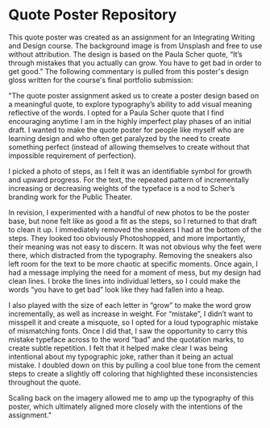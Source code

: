 # Quote Poster Repository

This quote poster was created as an assignment for an Integrating Writing and Design course. The background image is from Unsplash and free to use without attribution. The design is based on the Paula Scher quote, “It’s through mistakes that you actually can grow. You have to get bad in order to get good.” The following commentary is pulled from this poster's design gloss written for the course's final portfolio submission:

"The quote poster assignment asked us to create a poster design based on a meaningful quote, to explore typography’s ability to add visual meaning reflective of the words. I opted for a Paula Scher quote that I find encouraging anytime I am in the highly imperfect play phases of an initial draft. I wanted to make the quote poster for people like myself who are learning design and who often get paralyzed by the need to create something perfect (instead of allowing themselves to create without that impossible requirement of perfection). 

I picked a photo of steps, as I felt it was an identifiable symbol for growth and upward progress. For the text, the repeated pattern of incrementally increasing or decreasing weights of the typeface is a nod to Scher’s branding work for the Public Theater.

In revision, I experimented with a handful of new photos to be the poster base, but none felt like as good a fit as the steps, so I returned to that draft to clean it up. I immediately removed the sneakers I had at the bottom of the steps. They looked too obviously Photoshopped, and more importantly, their meaning was not easy to discern. It was not obvious why the feet were there, which distracted from the typography. Removing the sneakers also left room for the text to be more chaotic at specific moments. Once again, I had a message implying the need for a moment of mess, but my design had clean lines. I broke the lines into individual letters, so I could make the words “you have to get bad” look like they had fallen into a heap.

I also played with the size of each letter in “grow” to make the word grow incrementally, as well as increase in weight. For “mistake”, I didn’t want to misspell it and create a misquote, so I opted for a loud typographic mistake of mismatching fonts. Once I did that, I saw the opportunity to carry this mistake typeface across to the word “bad” and the quotation marks, to create subtle repetition. I felt that it helped make clear I was being intentional about my typographic joke, rather than it being an actual mistake. I doubled down on this by pulling a cool blue tone from the cement steps to create a slightly off coloring that highlighted these inconsistencies throughout the quote.

Scaling back on the imagery allowed me to amp up the typography of this poster, which ultimately aligned more closely with the intentions of the assignment."
